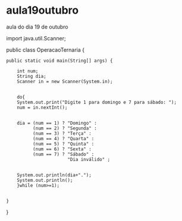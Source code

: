 # aula19outubro
aula do dia 19 de outubro


import java.util.Scanner;

public class OperacaoTernaria {

	public static void main(String[] args) {

		int num;
		String dia;
		Scanner in = new Scanner(System.in);
		
		
		do{
		System.out.print("Digite 1 para domingo e 7 para sábado: ");
		num = in.nextInt();

				
		dia = (num == 1) ? "Domingo" :
			  (num == 2) ? "Segunda" :
			  (num == 3) ? "Terça" :
			  (num == 4) ? "Quarta" :		
			  (num == 5) ? "Quinta" :
			  (num == 6) ? "Sexta" :
			  (num == 7) ? "Sábado" :
		  		           "Dia inválido" ;
		
	
		System.out.println(dia+".");
		System.out.println();
		}while (num>=1);							  			  
		
		
	}
}
